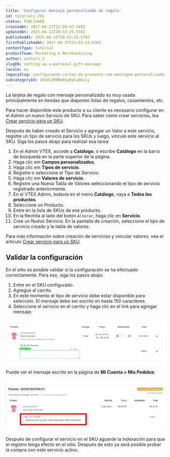 ```yaml
---
title: 'Configurar mensaje personalizado de regalo'
id: tutorials_291
status: PUBLISHED
createdAt: 2017-04-27T22:09:47.349Z
updatedAt: 2025-06-12T20:53:25.570Z
publishedAt: 2025-06-12T20:53:25.570Z
firstPublishedAt: 2017-04-27T23:03:13.676Z
contentType: tutorial
productTeam: Marketing & Merchandising
author: authors_3
slugEN: setting-up-a-personal-gift-message
locale: es
legacySlug: configurando-cartao-de-presente-com-mensagem-personalizada
subcategoryId: 1hoOi2R0Rm6ky0yCwOUoiy
---
```


La tarjeta de regalo con mensaje personalizado es muy usada principalmente en tiendas que disponen listas de regalos, casamientos, etc.

Para hacer disponible este producto a su cliente es necesario configurar en el _Admin_ un nuevo Servicio de SKU. Para saber cómo crear servicios, lea [Crear servicio para un SKU](/es/tutorial/crear-servicio-para-un-sku--tutorials_252).

Después de haber creado el Servicio y agregar un Valor a este servicio, registre un tipo de servicio para los SKUs y luego, vincule este servicio al SKU. Siga los pasos abajo para realizar esa tarea:

1. En el Admin VTEX, accede a __Catálogo__, o escribe __Catálogo__ en la barra de búsqueda en la parte superior de la página.
2. Haga clic em __Campos personalizados__.
3. Haga clic em __Tipos de servicio__.
4. Registre o seleccione el Tipo de Servicio.
5. Haga clic em __Valores de servicio__.
6. Registre una Nueva Tabla de Valores seleccionando el tipo de servicio registrado anteriormente.
7. En el VTEX Admin, todavía en el menú __Catálogo__, vaya a __Todos los productos__.
8. Seleccione un Producto.
9. Entre en la lista de SKUs de ese producto.
10. En la flechita al lado del botón `Alterar`, haga clic en __Servicio__.
11. Cree un Nuevo Servicio. En la pantalla de creación, seleccione el tipo de servicio creado y la tabla de valores.

Para más información sobre creación de servicios y vincular valores, vea el artículo [Crear servicio para un SKU](/es/tutorial/crear-servicio-para-un-sku--tutorials_252).

## Validar la configuración

En el sitio es posible validar si la configuración se ha efectuado correctamente. Para eso, siga los pasos abajo:

1. Entre en el SKU configurado.
2. Agregue al carrito.
3. En este momento el tipo de servicio debe estar disponible para selección. El mensaje debe ser escrito en hasta 150 caracteres.
4. Seleccione el servicio en el carrito y haga clic en el link para agregar mensaje.

![](https://raw.githubusercontent.com/vtexdocs/help-center-content/refs/heads/main/docs/es/tutorials/Catalog/Custom%20product%20attributes/configurar-mensaje-personalizado-de-regalo_1.png)

Puede ver el mensaje escrito en la página de __Mi Cuenta > Mis Pedidos__:

![](https://raw.githubusercontent.com/vtexdocs/help-center-content/refs/heads/main/docs/es/tutorials/Catalog/Custom%20product%20attributes/configurar-mensaje-personalizado-de-regalo_2.png)

<div class="alert alert-info">
  <p>Después de configurar el servicio en el SKU aguarde la indexación para que el registro tenga efecto en el sitio. Después de esto ya será posible probar la compra con este servicio activo.</p>
</div>
